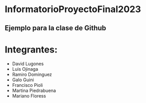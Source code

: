 # InformatorioProyectoFinal2023

## Ejemplo para la clase de Github

# Integrantes:

- David Lugones
- Luis Ojinaga
- Ramiro Dominguez
- Galo Guini
- Francisco Pioli
- Martina Piedrabuena
- Mariano Floress